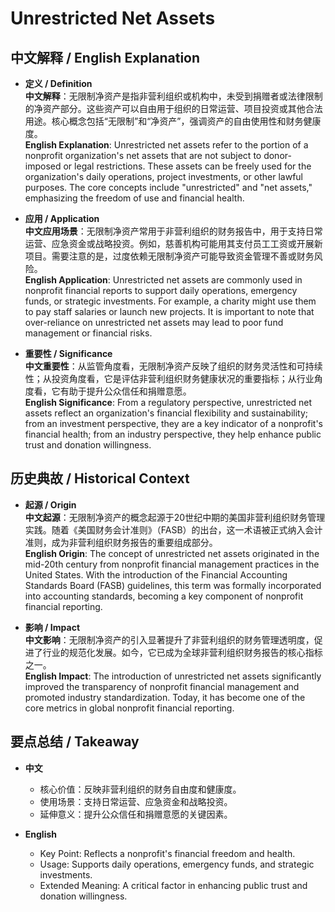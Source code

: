 # Unrestricted Net Assets

## 中文解释 / English Explanation

* **定义 / Definition**  
  **中文解释**：无限制净资产是指非营利组织或机构中，未受到捐赠者或法律限制的净资产部分。这些资产可以自由用于组织的日常运营、项目投资或其他合法用途。核心概念包括“无限制”和“净资产”，强调资产的自由使用性和财务健康度。  
  **English Explanation**: Unrestricted net assets refer to the portion of a nonprofit organization's net assets that are not subject to donor-imposed or legal restrictions. These assets can be freely used for the organization's daily operations, project investments, or other lawful purposes. The core concepts include "unrestricted" and "net assets," emphasizing the freedom of use and financial health.

* **应用 / Application**  
  **中文应用场景**：无限制净资产常用于非营利组织的财务报告中，用于支持日常运营、应急资金或战略投资。例如，慈善机构可能用其支付员工工资或开展新项目。需要注意的是，过度依赖无限制净资产可能导致资金管理不善或财务风险。  
  **English Application**: Unrestricted net assets are commonly used in nonprofit financial reports to support daily operations, emergency funds, or strategic investments. For example, a charity might use them to pay staff salaries or launch new projects. It is important to note that over-reliance on unrestricted net assets may lead to poor fund management or financial risks.

* **重要性 / Significance**  
  **中文重要性**：从监管角度看，无限制净资产反映了组织的财务灵活性和可持续性；从投资角度看，它是评估非营利组织财务健康状况的重要指标；从行业角度看，它有助于提升公众信任和捐赠意愿。  
  **English Significance**: From a regulatory perspective, unrestricted net assets reflect an organization's financial flexibility and sustainability; from an investment perspective, they are a key indicator of a nonprofit's financial health; from an industry perspective, they help enhance public trust and donation willingness.

## 历史典故 / Historical Context

* **起源 / Origin**  
  **中文起源**：无限制净资产的概念起源于20世纪中期的美国非营利组织财务管理实践。随着《美国财务会计准则》（FASB）的出台，这一术语被正式纳入会计准则，成为非营利组织财务报告的重要组成部分。  
  **English Origin**: The concept of unrestricted net assets originated in the mid-20th century from nonprofit financial management practices in the United States. With the introduction of the Financial Accounting Standards Board (FASB) guidelines, this term was formally incorporated into accounting standards, becoming a key component of nonprofit financial reporting.

* **影响 / Impact**  
  **中文影响**：无限制净资产的引入显著提升了非营利组织的财务管理透明度，促进了行业的规范化发展。如今，它已成为全球非营利组织财务报告的核心指标之一。  
  **English Impact**: The introduction of unrestricted net assets significantly improved the transparency of nonprofit financial management and promoted industry standardization. Today, it has become one of the core metrics in global nonprofit financial reporting.

## 要点总结 / Takeaway

* **中文**  
  - 核心价值：反映非营利组织的财务自由度和健康度。  
  - 使用场景：支持日常运营、应急资金和战略投资。  
  - 延伸意义：提升公众信任和捐赠意愿的关键因素。

* **English**  
  - Key Point: Reflects a nonprofit's financial freedom and health.  
  - Usage: Supports daily operations, emergency funds, and strategic investments.  
  - Extended Meaning: A critical factor in enhancing public trust and donation willingness.